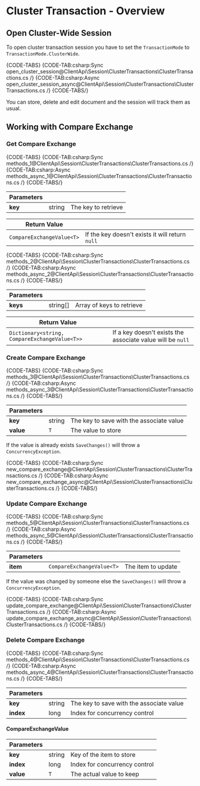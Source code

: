# Cluster Transaction - Overview

## Open Cluster-Wide Session

To open cluster transaction session you have to set the `TransactionMode` to `TransactionMode.ClusterWide`.

{CODE-TABS}
{CODE-TAB:csharp:Sync open_cluster_session@ClientApi\Session\ClusterTransactions\ClusterTransactions.cs /}
{CODE-TAB:csharp:Async open_cluster_session_async@ClientApi\Session\ClusterTransactions\ClusterTransactions.cs /}
{CODE-TABS/}

You can store, delete and edit document and the session will track them as usual.

## Working with Compare Exchange


### Get Compare Exchange

{CODE-TABS}
{CODE-TAB:csharp:Sync methods_1@ClientApi\Session\ClusterTransactions\ClusterTransactions.cs /}
{CODE-TAB:csharp:Async methods_async_1@ClientApi\Session\ClusterTransactions\ClusterTransactions.cs /}
{CODE-TABS/}

| Parameters | | |
| ------------- | ------------- | ----- |
| **key** | string | The key to retrieve |

| Return Value | |
| ------------- | ----- |
| `CompareExchangeValue<T>`| If the key doesn't exists it will return `null` |

{CODE-TABS}
{CODE-TAB:csharp:Sync methods_2@ClientApi\Session\ClusterTransactions\ClusterTransactions.cs /}
{CODE-TAB:csharp:Async methods_async_2@ClientApi\Session\ClusterTransactions\ClusterTransactions.cs /}
{CODE-TABS/}

| Parameters | | |
| ------------- | ------------- | ----- |
| **keys** | string[] | Array of keys to retrieve |

| Return Value | |
| ------------- | ----- |
| `Dictionary<string, CompareExchangeValue<T>>` | If a key doesn't exists the associate value will be `null` |

### Create Compare Exchange

{CODE-TABS}
{CODE-TAB:csharp:Sync methods_3@ClientApi\Session\ClusterTransactions\ClusterTransactions.cs /}
{CODE-TAB:csharp:Async methods_async_3@ClientApi\Session\ClusterTransactions\ClusterTransactions.cs /}
{CODE-TABS/}

| Parameters | | |
| ------------- | ------------- | ----- |
| **key** | string | The key to save with the associate value |
| **value** | `T` | The value to store |

If the value is already exists `SaveChanges()` will throw a `ConcurrencyException`.

{CODE-TABS}
{CODE-TAB:csharp:Sync new_compare_exchange@ClientApi\Session\ClusterTransactions\ClusterTransactions.cs /}
{CODE-TAB:csharp:Async new_compare_exchange_async@ClientApi\Session\ClusterTransactions\ClusterTransactions.cs /}
{CODE-TABS/}

### Update Compare Exchange

{CODE-TABS}
{CODE-TAB:csharp:Sync methods_5@ClientApi\Session\ClusterTransactions\ClusterTransactions.cs /}
{CODE-TAB:csharp:Async methods_async_5@ClientApi\Session\ClusterTransactions\ClusterTransactions.cs /}
{CODE-TABS/}

| Parameters | | |
| ------------- | ------------- | ----- |
| **item** | `CompareExchangeValue<T>` | The item to update |

If the value was changed by someone else the `SaveChanges()` will throw a `ConcurrencyException`.

{CODE-TABS}
{CODE-TAB:csharp:Sync update_compare_exchange@ClientApi\Session\ClusterTransactions\ClusterTransactions.cs /}
{CODE-TAB:csharp:Async update_compare_exchange_async@ClientApi\Session\ClusterTransactions\ClusterTransactions.cs /}
{CODE-TABS/}

### Delete Compare Exchange

{CODE-TABS}
{CODE-TAB:csharp:Sync methods_4@ClientApi\Session\ClusterTransactions\ClusterTransactions.cs /}
{CODE-TAB:csharp:Async methods_async_4@ClientApi\Session\ClusterTransactions\ClusterTransactions.cs /}
{CODE-TABS/}

| Parameters | | |
| ------------- | ------------- | ----- |
| **key** | string | The key to save with the associate value |
| **index** | long | Index for concurrency control |

#### CompareExchangeValue

| Parameters | | |
| ------------- | ------------- | ----- |
| **key** | string | Key of the item to store |
| **index** | long | Index for concurrency control |
| **value** | `T` | The actual value to keep |